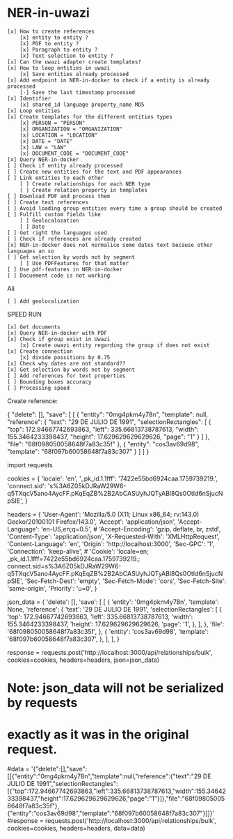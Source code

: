 # NER-in-uwazi

    [x] How to create references
        [x] entity to entity ?
        [x] PDF to entity ?
        [x] Paragraph to entity ?
        [x] Text selection to entity ?
    [x] Can the uwazi adapter create templates?
    [x] How to loop entities in uwazi
        [x] Save entities already processed
    [x] Add endpoint in NER-in-docker to check if a entity is already processed
        [-] Save the last timestamp processed
    [x] Identifier
        [x] shared_id language property_name MD5
    [x] Loop entities
    [x] Create templates for the different entities types
        [x] PERSON = "PERSON"
        [x] ORGANIZATION = "ORGANIZATION"
        [x] LOCATION = "LOCATION"
        [x] DATE = "DATE"
        [x] LAW = "LAW"
        [x] DOCUMENT_CODE = "DOCUMENT_CODE"
    [x] Query NER-in-docker
    [ ] Check if entity already processed
    [ ] Create new entities for the text and PDF appearances
    [ ] Link entities to each other
        [ ] Create relationships for each NER type
        [ ] Create relation property in templates
    [ ] Download PDF and process them
    [ ] Create text references
    [ ] Avoid loading group entities every time a group should be created
    [ ] Fulfill custom fields like
        [ ] Geolocalozation
        [ ] Date
    [ ] Get right the languages used
    [ ] Check if references are already created
    [x] NER-in-docker does not normalice some dates text because other languages an so
    [ ] Get selection by words not by segment
        [ ] Use PDFFeatures for that matter
    [ ] Use pdf-features in NER-in-docker
    [ ] Docuement code is not working

Ali

    [ ] Add geolocalization


SPEED RUN

    [x] Get documents
    [x] Query NER-in-docker with PDF
    [x] Check if group exist in Uwazi
        [x] Create uwazi entity regarding the group if does not exist
    [x] Create connection   
        [x] divide possitions by 0.75
    [x] Check why dates are not standard??
    [x] Get selection by words not by segment
    [ ] Add references for text properties
    [ ] Bounding boxes accuracy
    [ ] Processing speed

Create reference:

{
  "delete": [],
  "save": [
    [
      {
        "entity": "0mg4pkm4y78n",
        "template": null,
        "reference": {
          "text": "29 DE JULIO DE 1991",
          "selectionRectangles": [
            {
              "top": 172.94667742693863,
              "left": 335.66813738787613,
              "width": 155.3464233398437,
              "height": 17.629629629629626,
              "page": "1"
            }
          ]
        },
        "file": "68f098050058648f7a83c35f"
      },
      {
        "entity": "cos3av69d98",
        "template": "68f097b60058648f7a83c307"
      }
    ]
  ]
}



import requests

cookies = {
    'locale': 'en',
    '_pk_id.1.1fff': '7422e55bd6924caa.1759739219.',
    'connect.sid': 's%3A6Z05kDJRaW29W6-q5TXqcV5ano4AycFF.pKqEqZB%2B2AbCASUyhJQTyABl8Qs0Otld6nSjucNpSIE',
}

headers = {
    'User-Agent': 'Mozilla/5.0 (X11; Linux x86_64; rv:143.0) Gecko/20100101 Firefox/143.0',
    'Accept': 'application/json',
    'Accept-Language': 'en-US,en;q=0.5',
    # 'Accept-Encoding': 'gzip, deflate, br, zstd',
    'Content-Type': 'application/json',
    'X-Requested-With': 'XMLHttpRequest',
    'Content-Language': 'en',
    'Origin': 'http://localhost:3000',
    'Sec-GPC': '1',
    'Connection': 'keep-alive',
    # 'Cookie': 'locale=en; _pk_id.1.1fff=7422e55bd6924caa.1759739219.; connect.sid=s%3A6Z05kDJRaW29W6-q5TXqcV5ano4AycFF.pKqEqZB%2B2AbCASUyhJQTyABl8Qs0Otld6nSjucNpSIE',
    'Sec-Fetch-Dest': 'empty',
    'Sec-Fetch-Mode': 'cors',
    'Sec-Fetch-Site': 'same-origin',
    'Priority': 'u=0',
}

json_data = {
    'delete': [],
    'save': [
        [
            {
                'entity': '0mg4pkm4y78n',
                'template': None,
                'reference': {
                    'text': '29 DE JULIO DE 1991',
                    'selectionRectangles': [
                        {
                            'top': 172.94667742693863,
                            'left': 335.66813738787613,
                            'width': 155.3464233398437,
                            'height': 17.629629629629626,
                            'page': '1',
                        },
                    ],
                },
                'file': '68f098050058648f7a83c35f',
            },
            {
                'entity': 'cos3av69d98',
                'template': '68f097b60058648f7a83c307',
            },
        ],
    ],
}

response = requests.post('http://localhost:3000/api/relationships/bulk', cookies=cookies, headers=headers, json=json_data)

# Note: json_data will not be serialized by requests
# exactly as it was in the original request.
#data = '{"delete":[],"save":[[{"entity":"0mg4pkm4y78n","template":null,"reference":{"text":"29 DE JULIO DE 1991","selectionRectangles":[{"top":172.94667742693863,"left":335.66813738787613,"width":155.3464233398437,"height":17.629629629629626,"page":"1"}]},"file":"68f098050058648f7a83c35f"},{"entity":"cos3av69d98","template":"68f097b60058648f7a83c307"}]]}'
#response = requests.post('http://localhost:3000/api/relationships/bulk', cookies=cookies, headers=headers, data=data)


